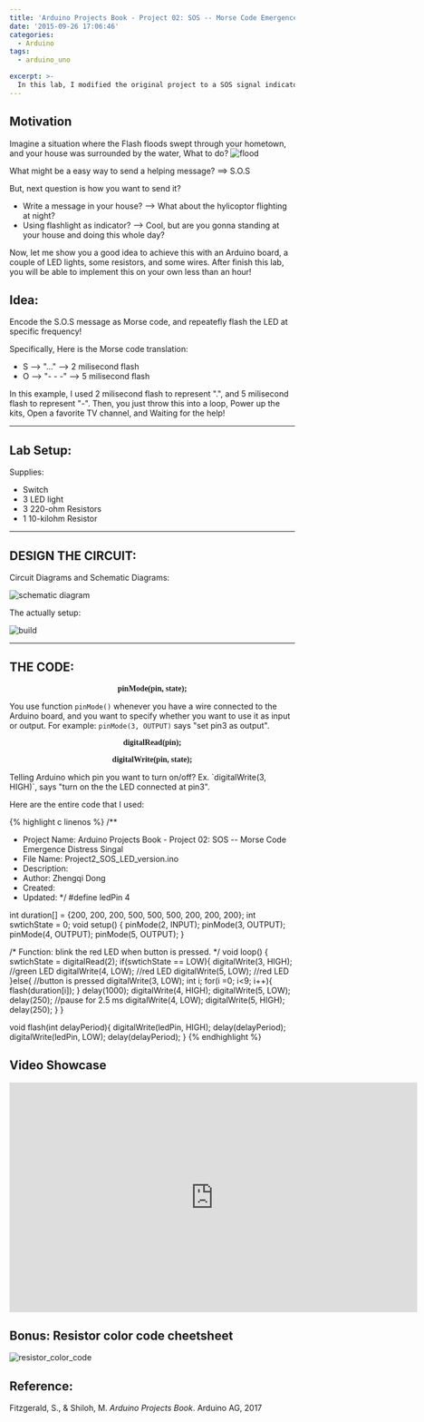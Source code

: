 ```yaml
---
title: 'Arduino Projects Book - Project 02: SOS -- Morse Code Emergence Distress Singal'
date: '2015-09-26 17:06:46'
categories:
  - Arduino
tags:
  - arduino_uno

excerpt: >-
  In this lab, I modified the original project to a SOS signal indicator. 
---
```


## **Motivation**
Imagine a situation where the Flash floods swept through your hometown, and your house was surrounded by the water, What to do? 
![flood](../images/arduino-projects-book-project-02/flood.jpg)

What might be a easy way to send a helping message? ==> S.O.S

But, next question is how you want to send it? 
- Write a message in your house? --> What about the hylicoptor flighting at night?
- Using flashlight as indicator? --> Cool, but are you gonna standing at your house and doing this whole day?

Now, let me show you a good idea to achieve this with an Arduino board, a couple of LED lights, some resistors, and some wires. After finish this lab, you will be able to implement this on your own less than an hour!

## **Idea:**
Encode the S.O.S message as Morse code, and repeatefly flash the LED at specific frequency!

Specifically, Here is the Morse code translation:
- S --> "..." --> 2 milisecond flash
- O --> "- - -" --> 5 milisecond flash

In this example, I used 2 milisecond flash to represent ".", and 5 milisecond flash to represent "-".  Then, you just throw this into a loop, Power up the kits, Open a favorite TV channel, and Waiting for the help!

---
## **Lab Setup:**

Supplies:
- Switch
- 3 LED light
- 3 220-ohm Resistors
- 1 10-kilohm Resistor
---
## **DESIGN THE CIRCUIT:**

Circuit Diagrams and Schematic Diagrams:

![schematic diagram](../images/arduino-projects-book-project-02/circuit_diagram_and_schematic_diagram.jpg)


The actually setup:

![build](../images/arduino-projects-book-project-02/build.png)

---
## **THE CODE:**

<p align="center"><font face="consolas"><b>pinMode(pin, state);</b></font></p>

You use function `pinMode()` whenever you have a wire connected to the Arduino board, and you want to specify whether you want to use it as input or output. For example: `pinMode(3, OUTPUT)` says "set pin3 as output".

<p align="center"><font face="consolas"><b>digitalRead(pin);</b></font></p>


<p align="center"><font face="consolas"><b>digitalWrite(pin, state);</b></font></p>
Telling Arduino which pin you want to turn on/off? Ex. `digitalWrite(3, HIGH)`, says "turn on the the LED connected at pin3".

Here are the entire code that I used: 

{% highlight c linenos %}
/**
 * Project Name: Arduino Projects Book - Project 02: SOS -- Morse Code Emergence Distress Singal
 * File Name: Project2_SOS_LED_version.ino
 * Description: 
 * Author: Zhengqi Dong
 * Created:
 * Updated:
 */
 #define ledPin 4

int duration[] = {200, 200, 200, 500, 500, 500, 200, 200, 200};
int swtichState = 0;
void setup() {
  pinMode(2, INPUT);
  pinMode(3, OUTPUT);
  pinMode(4, OUTPUT);
  pinMode(5, OUTPUT);
}

/* Function: blink the red LED when button is pressed. */
void loop() {
  swtichState = digitalRead(2);
  if(swtichState == LOW){
    digitalWrite(3, HIGH);  //green LED
    digitalWrite(4, LOW);   //red LED
    digitalWrite(5, LOW);   //red LED
  }else{ //button is pressed
    digitalWrite(3, LOW);
    int i;
    for(i =0; i<9; i++){
      flash(duration[i]);
    }
    delay(1000);
    digitalWrite(4, HIGH);
    digitalWrite(5, LOW);
    delay(250);   //pause for 2.5 ms
    digitalWrite(4, LOW);
    digitalWrite(5, HIGH);
    delay(250);
  }
}

void flash(int delayPeriod){
  digitalWrite(ledPin, HIGH);
  delay(delayPeriod);
  digitalWrite(ledPin, LOW);
  delay(delayPeriod);
}
{% endhighlight %}

## Video Showcase
<div class="embedded-video">
  <iframe width="720" height="405" src="https://www.youtube.com/embed/4uTRCNTmnDw" frameborder="0" allowfullscreen></iframe>
</div>

## **Bonus: Resistor color code cheetsheet**
![resistor_color_code](../images/arduino-projects-book-project-02/resistor_color_code.jpg
)

## **Reference:**
Fitzgerald, S., & Shiloh, M. _Arduino Projects Book_. Arduino AG, 2017


